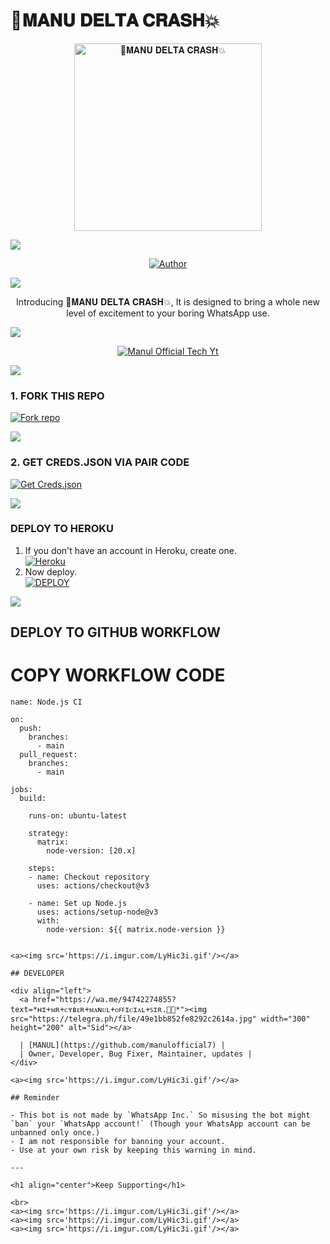 # 🦠𝐌𝐀𝐍𝐔 𝐃𝐄𝐋𝐓𝐀 𝐂𝐑𝐀𝐒𝐇💥

<p align="center">
  <a href="https://youtu.be/@ManulOfficialTech">
    <img alt="🦠𝐌𝐀𝐍𝐔 𝐃𝐄𝐋𝐓𝐀 𝐂𝐑𝐀𝐒𝐇💥" height="300" src="https://telegra.ph/file/9f3304322225a6f375dfb.jpg">
  </a>
</p>
<a><img src='https://i.imgur.com/LyHic3i.gif'/></a>

<p align="center">
  <a href="https://github.com/manulofficial7"><img title="Author" src="https://img.shields.io/badge/Manul-Official-black?style=for-the-badge&logo=WhatsApp"></a>
</p>

<a><img src='https://i.imgur.com/LyHic3i.gif'/></a>

<p align="center">Introducing 🦠𝐌𝐀𝐍𝐔 𝐃𝐄𝐋𝐓𝐀 𝐂𝐑𝐀𝐒𝐇💥, It is designed to bring a whole new level of excitement to your boring WhatsApp use.</p>
<a><img src='https://i.imgur.com/LyHic3i.gif'/></a>

<p align="center">
  <a aria-label="🦠𝐌𝐀𝐍𝐔 𝐃𝐄𝐋𝐓𝐀 𝐂𝐑𝐀𝐒𝐇💥 is free to use" href="https://youtube.com/@ManulOfficialTech" target="_blank">
    <img alt="Manul Official Tech Yt" src="https://img.shields.io/youtube/channel/subscribers/UCWHA-PreVSVaYhDTAiUipCA" target="_blank" />
  </a>
</p>

<a><img src='https://i.imgur.com/LyHic3i.gif'/></a>


### 1. FORK THIS REPO

<a href='https://github.com/samsungdew/DELTA_BUG_BY_MANUL_OFFICIAL/fork' target="_blank"><img alt='Fork repo' src='https://img.shields.io/badge/Fork This Repo-black?style=for-the-badge&logo=git&logoColor=white'/></a>

<a><img src='https://i.imgur.com/LyHic3i.gif'/></a>

### 2. GET CREDS.JSON VIA PAIR CODE

<a href='https://replit.com/@manulwijethila2/Manul-Official-Whatsapp-Bot-Pair-Code' target="_blank"><img alt='Get Creds.json' src='https://img.shields.io/badge/Click here to get your creds.json-blue?style=for-the-badge&logo=opencv&logoColor=white'/></a>

<a><img src='https://i.imgur.com/LyHic3i.gif'/></a>

### DEPLOY TO HEROKU

1. If you don't have an account in Heroku, create one.
    <br>
    <a href='https://signup.heroku.com/' target="_blank"><img alt='Heroku' src='https://img.shields.io/badge/-Create-black?style=for-the-badge&logo=heroku&logoColor=white'/></a>
2. Now deploy.
    <br>
    <a href='https://dashboard.heroku.com/new?button-url=https%3A%2F%2Fgithub.com%2Fmanulofficial7%2FManu-MD-V5%3Ftab%3Dreadme-ov-file&org=lazackteam1&template=https%3A%2F%2Fgithub.com%2Fsamsungdew%2FDELTA_BUG_BY_MANUL_OFFICIAL%3Ftab%3Dreadme-ov-file' target="_blank"><img alt='DEPLOY' src='https://img.shields.io/badge/-DEPLOY-black?style=for-the-badge&logo=heroku&logoColor=white'/></a>

<a><img src='https://i.imgur.com/LyHic3i.gif'/></a>

## DEPLOY TO GITHUB WORKFLOW


# COPY WORKFLOW CODE
```
name: Node.js CI

on:
  push:
    branches:
      - main
  pull_request:
    branches:
      - main

jobs:
  build:

    runs-on: ubuntu-latest

    strategy:
      matrix:
        node-version: [20.x]

    steps:
    - name: Checkout repository
      uses: actions/checkout@v3

    - name: Set up Node.js
      uses: actions/setup-node@v3
      with:
        node-version: ${{ matrix.node-version }}


<a><img src='https://i.imgur.com/LyHic3i.gif'/></a>

## DEVELOPER

<div align="left">
  <a href="https://wa.me/94742274855?text=*ʜɪ+ᴍʀ+ᴄʏʙᴇʀ+ᴍᴀɴᴜʟ+ᴏꜰꜰɪᴄɪᴀʟ+ꜱɪʀ.🫡💗*"><img src="https://telegra.ph/file/49e1bb852fe8292c2614a.jpg" width="300" height="200" alt="Sid"></a>
  
  | [MANUL](https://github.com/manulofficial7) |
  | Owner, Developer, Bug Fixer, Maintainer, updates |
</div>

<a><img src='https://i.imgur.com/LyHic3i.gif'/></a>

## Reminder

- This bot is not made by `WhatsApp Inc.` So misusing the bot might `ban` your `WhatsApp account!` (Though your WhatsApp account can be unbanned only once.)
- I am not responsible for banning your account.
- Use at your own risk by keeping this warning in mind.

---

<h1 align="center">Keep Supporting</h1>

<br>
<a><img src='https://i.imgur.com/LyHic3i.gif'/></a>
<a><img src='https://i.imgur.com/LyHic3i.gif'/></a>
<a><img src='https://i.imgur.com/LyHic3i.gif'/></a>
